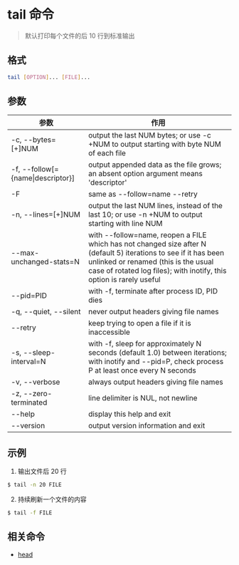 # tail 命令

> 默认打印每个文件的后 10 行到标准输出

## 格式

```bash
tail [OPTION]... [FILE]...
```

## 参数

| 参数 | 作用 |
| --------- | --------- |
| -c, --bytes=[+]NUM | output the last NUM bytes; or use -c +NUM to output starting with byte NUM of each file |
| -f, --follow[={name\|descriptor}] | output appended data as the file grows; an absent option argument means 'descriptor' |
| -F | same as --follow=name --retry |
| -n, --lines=[+]NUM | output the last NUM lines, instead of the last 10; or use -n +NUM to output starting with line NUM |
| --max-unchanged-stats=N | with --follow=name, reopen a FILE which has not changed size after N (default 5) iterations to see if it has been unlinked or renamed (this is the usual case of rotated log files); with inotify, this option is rarely useful |
| --pid=PID | with -f, terminate after process ID, PID dies |
| -q, --quiet, --silent | never output headers giving file names |
| --retry | keep trying to open a file if it is inaccessible |
| -s, --sleep-interval=N | with -f, sleep for approximately N seconds (default 1.0) between iterations; with inotify and --pid=P, check process P at least once every N seconds |
| -v, --verbose | always output headers giving file names |
| -z, --zero-terminated | line delimiter is NUL, not newline |
| --help | display this help and exit |
| --version | output version information and exit |

## 示例

1. 输出文件后 20 行

```bash
$ tail -n 20 FILE
```

2. 持续刷新一个文件的内容

```bash
$ tail -f FILE
```

## 相关命令

- [head](head.md)
